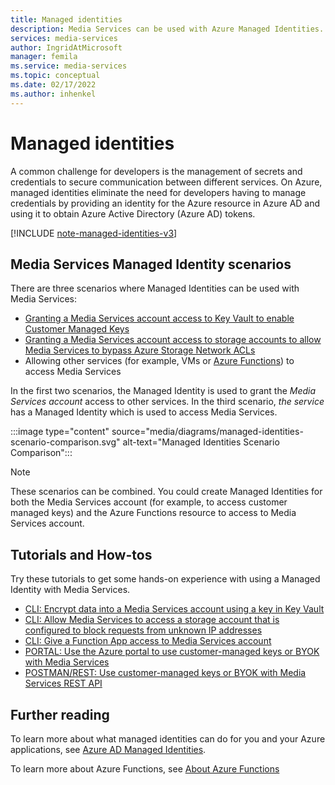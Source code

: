 ```yaml
---
title: Managed identities
description: Media Services can be used with Azure Managed Identities.
services: media-services
author: IngridAtMicrosoft
manager: femila
ms.service: media-services
ms.topic: conceptual
ms.date: 02/17/2022
ms.author: inhenkel
---
```


# Managed identities

A common challenge for developers is the management of secrets and credentials to secure communication between different services. On Azure, managed identities eliminate the need for developers having to manage credentials by providing an identity for the Azure resource in Azure AD and using it to obtain Azure Active Directory (Azure AD) tokens.

[!INCLUDE [note-managed-identities-v3](includes/note-managed-identities-v3.md)]

## Media Services Managed Identity scenarios

There are three scenarios where Managed Identities can be used with Media Services:

- [Granting a Media Services account access to Key Vault to enable Customer Managed Keys](security-encrypt-data-managed-identity-cli-tutorial.md)
- [Granting a Media Services account access to storage accounts to allow Media Services to bypass Azure Storage Network ACLs](security-access-storage-managed-identity-cli-tutorial.md)
- Allowing other services (for example, VMs or [Azure Functions](security-function-app-managed-identity-cli-tutorial.md)) to access Media Services

In the first two scenarios, the Managed Identity is used to grant the *Media Services account* access to other services.  In the third scenario, *the service* has a Managed Identity which is used to access Media Services.

:::image type="content" source="media/diagrams/managed-identities-scenario-comparison.svg" alt-text="Managed Identities Scenario Comparison":::

> [!NOTE]
> These scenarios can be combined. You could create Managed Identities for both the Media Services account (for example, to access customer managed keys) and the Azure Functions resource to access to Media Services account.

## Tutorials and How-tos

Try these tutorials to get some hands-on experience with using a Managed Identity with Media Services.

- [CLI: Encrypt data into a Media Services account using a key in Key Vault](security-encrypt-data-managed-identity-cli-tutorial.md)
- [CLI: Allow Media Services to access a storage account that is configured to block requests from unknown IP addresses](security-access-storage-managed-identity-cli-tutorial.md)
- [CLI: Give a Function App access to Media Services account](security-function-app-managed-identity-cli-tutorial.md)
- [PORTAL: Use the Azure portal to use customer-managed keys or BYOK with Media Services](security-customer-managed-keys-portal-tutorial.md)
- [POSTMAN/REST: Use customer-managed keys or BYOK with Media Services REST API](security-customer-managed-keys-rest-postman-tutorial.md)

## Further reading

To learn more about what managed identities can do for you and your Azure applications, see [Azure AD Managed Identities](https://docs.microsoft.com/active-directory/managed-identities-azure-resources/overview.md).

To learn more about Azure Functions, see [About Azure Functions](../../azure-functions/functions-overview.md)
